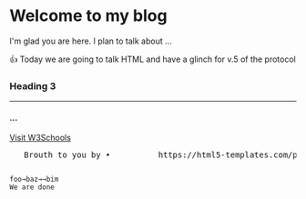 # Welcome to my blog

I'm glad you are here. I plan to talk about ...

:+1: Today we are going to talk HTML and have a glinch for v.5 of the protocol
<h3>Heading 3</h3>



<hr>
<h4>…</h4>
<a href="http://www.w3schools.com">Visit W3Schools</a>
<p><pre>   Brouth to you by •          https://html5-templates.com/preview/bootstrap-scrolling-sticky-menu.html</p></pre>
<pre><code>foo→baz→→bim 
We are done
</code></pre>
